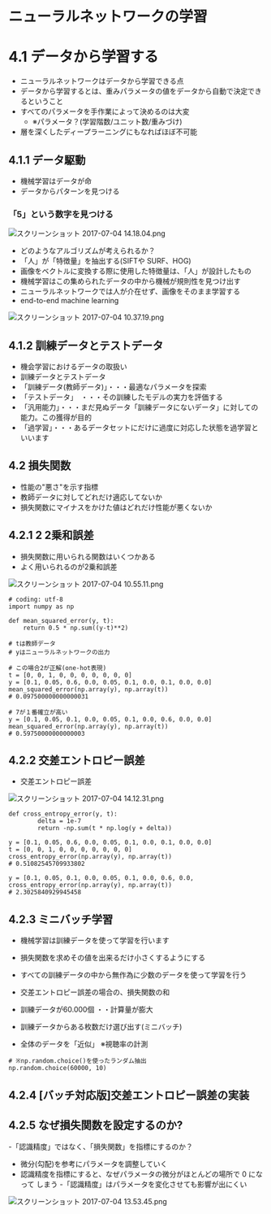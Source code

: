 # ニューラルネットワークの学習

# 4.1 データから学習する

- ニューラルネットワークはデータから学習できる点
- データから学習するとは、重みパラメータの値をデータから自動で決定できるということ
- すべてのパラメータを手作業によって決めるのは大変
	- ※パラメータ？(学習階数/ユニット数/重みづけ)
- 層を深くしたディープラーニングにもなればほぼ不可能

## 4.1.1 データ駆動

- 機械学習はデータが命
- データからパターンを見つける

### 「5」という数字を見つける

![スクリーンショット 2017-07-04 14.18.04.png](https://qiita-image-store.s3.amazonaws.com/0/7410/8f2904f7-1c42-83f1-f708-e520bc7b6b56.png "スクリーンショット 2017-07-04 14.18.04.png")

- どのようなアルゴリズムが考えられるか？
- 「人」が「特徴量」を抽出する(SIFTや SURF、HOG)
- 画像をベクトルに変換する際に使用した特徴量は、「人」が設計したもの
- 機械学習はこの集められたデータの中から機械が規則性を見つけ出す
- ニューラルネットワークでは人が介在せず、画像をそのまま学習する
- end-to-end machine learning

![スクリーンショット 2017-07-04 10.37.19.png](https://qiita-image-store.s3.amazonaws.com/0/7410/e21748ca-4d27-7e8d-7e39-c93ef16c169c.png "スクリーンショット 2017-07-04 10.37.19.png")

## 4.1.2 訓練データとテストデータ

- 機会学習におけるデータの取扱い
- 訓練データとテストデータ
- 「訓練データ(教師データ)」・・・最適なパラメータを探索
- 「テストデータ」　・・・その訓練したモデルの実力を評価する
- 「汎用能力」・・・まだ見ぬデータ「訓練データにないデータ」に対しての能力。この獲得が目的
- 「過学習」・・・あるデータセットにだけに過度に対応した状態を過学習といいます

## 4.2 損失関数

- 性能の"悪さ"を示す指標
- 教師データに対してどれだけ適応してないか
- 損失関数にマイナスをかけた値はどれだけ性能が悪くないか

## 4.2.1 2 2乗和誤差

- 損失関数に用いられる関数はいくつかある
- よく用いられるのが2乗和誤差

![スクリーンショット 2017-07-04 10.55.11.png](https://qiita-image-store.s3.amazonaws.com/0/7410/1f821c15-48a7-6492-ba36-28822f3f518b.png "スクリーンショット 2017-07-04 10.55.11.png")


```
# coding: utf-8
import numpy as np

def mean_squared_error(y, t):
    return 0.5 * np.sum((y-t)**2)

# tは教師データ
# yはニューラルネットワークの出力

# この場合2が正解(one-hot表現)
t = [0, 0, 1, 0, 0, 0, 0, 0, 0, 0]
y = [0.1, 0.05, 0.6, 0.0, 0.05, 0.1, 0.0, 0.1, 0.0, 0.0]
mean_squared_error(np.array(y), np.array(t))
# 0.097500000000000031

# 7が１番確立が高い
y = [0.1, 0.05, 0.1, 0.0, 0.05, 0.1, 0.0, 0.6, 0.0, 0.0]
mean_squared_error(np.array(y), np.array(t))
# 0.59750000000000003

```

## 4.2.2 交差エントロピー誤差

- 交差エントロピー誤差

![スクリーンショット 2017-07-04 14.12.31.png](https://qiita-image-store.s3.amazonaws.com/0/7410/a3cf70b2-1cb7-abfb-414e-da8b69a8aace.png "スクリーンショット 2017-07-04 14.12.31.png")



```
def cross_entropy_error(y, t):
        delta = 1e-7
        return -np.sum(t * np.log(y + delta))

y = [0.1, 0.05, 0.6, 0.0, 0.05, 0.1, 0.0, 0.1, 0.0, 0.0]
t = [0, 0, 1, 0, 0, 0, 0, 0, 0, 0]
cross_entropy_error(np.array(y), np.array(t))
# 0.51082545709933802

y = [0.1, 0.05, 0.1, 0.0, 0.05, 0.1, 0.0, 0.6, 0.0,  cross_entropy_error(np.array(y), np.array(t))
# 2.3025840929945458
```


## 4.2.3 ミニバッチ学習

- 機械学習は訓練データを使って学習を行います
- 損失関数を求めその値を出来るだけ小さくするようにする
- すべての訓練データの中から無作為に少数のデータを使って学習を行う

- 交差エントロピー誤差の場合の、損失関数の和
- 訓練データが60.000個 ・・計算量が膨大
- 訓練データからある枚数だけ選び出す(ミニバッチ)
- 全体のデータを「近似」 ※視聴率の計測

```
# ※np.random.choice()を使ったランダム抽出
np.random.choice(60000, 10)
```

## 4.2.4 [バッチ対応版]交差エントロピー誤差の実装


## 4.2.5 なぜ損失関数を設定するのか?


-「認識精度」ではなく、「損失関数」を指標にするのか？
- 微分(勾配)を参考にパラメータを調整していく
- 認識精度を指標にすると、なぜパラメータの微分がほとんどの場所で 0 になって しまう
-「認識精度」はパラメータを変化させても影響が出にくい

![スクリーンショット 2017-07-04 13.53.45.png](https://qiita-image-store.s3.amazonaws.com/0/7410/8b8ebae0-76c7-1d35-857a-cbf113d57a15.png "スクリーンショット 2017-07-04 13.53.45.png")

